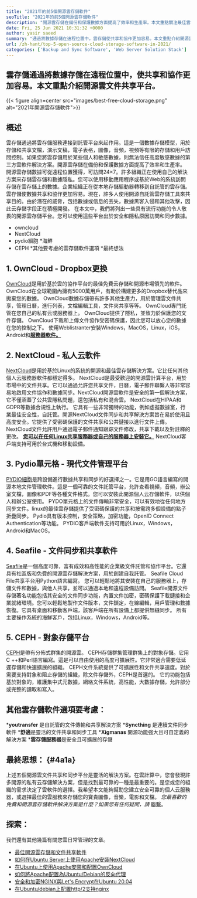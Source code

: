 ```yaml
---
title: "2021年的前5個開源雲存儲軟件" 
seoTitle: "2021年的前5個開源雲存儲軟件" 
description: "開源雲存儲在備份和保護數據方面提高了效率和生產率。本文重點關注最佳雲存儲應用程序" 
date: Fri, 25 Jun 2021 10:31:32 +0000
author: yasir saeed
summary: "通過將數據存儲在遠程位置中，雲存儲使共享和協作更加容易。本文重點介紹開源雲文件共享平台。" 
url: /zh-hant/top-5-open-source-cloud-storage-software-in-2021/
categories: ['Backup and Sync Software', 'Web Server Solution Stack']
---
```


## 雲存儲通過將數據存儲在遠程位置中，使共享和協作更加容易。本文重點介紹開源雲文件共享平台。

{{< figure align=center src="images/best-free-cloud-storage.png" alt="2021年開源雲存儲軟件">}}


## **概述**
雲存儲通過將雲存儲服務連接到託管平台來起作用。這是一個數據存儲模型，用於存儲和共享文檔，演示文稿，電子表格，圖像，音頻，視頻等有限的存儲和用戶訪問控制。如果您將雲存儲用於某些個人和敏感數據，則無法信任高度敏感數據的第三方雲軟件解決方案。開源雲存儲在備份和保護數據方面提高了效率和生產率。
開源雲存儲數據可從遠程位置獲得，可訪問24×7。許多組織正在使用自己的解決方案來存儲雲存儲和數據隱私。您可以使用移動應用程序或基於Web的系統訪問存儲在雲存儲上的數據。企業組織正在從本地存儲驅動器轉移到自託管的雲存儲。雲存儲使數據共享和協作更加容易。現在，許多人使用開源自託管雲存儲工具來共享目的。由於潛在的威脅，包括數據或信息的丟失，數據黑客入侵和其他攻擊，因此云存儲字段正在積極開發。
在本文中，我們將列出一些具有流行功能的令人敬畏的開源雲存儲平台。您可以使用這些平台出於安全和隱私原因訪問和同步數據。
  * owncloud
  * NextCloud
  * pydio細胞
  *海鮮
  * CEPH
  *其他要考慮的雲存儲軟件選項
  *最終想法

## 1. OwnCloud  -  Dropbox更換
[OwnCloud][1]是用於基於雲的協作平台的最佳免費云存儲和開源市場領先的軟件。 OwnCloud在全球範圍內擁有5000萬用戶，有助於構建更多的Dropbox替代品來拋棄您的數據。 OwnCloud數據存儲帶有許多其他生產力，用於管理雲文件共享，管理日曆，進行列表，文檔編輯工具，文件夾共享等等。 OwnCloud專門託管在您自己的私有云或服務器上。 OwnCloud提供了隱私，並致力於保護您的文件存儲。 OwnCloud下載和上傳文件協作受密碼保護，因此您可以放心您的數據在您的控制之下。
使用Weblistranter安裝Windows，MacOS，Linux，iOS，Android和[**服務器軟件。**][2]

## 2. NextCloud  - 私人云軟件
[NextCloud][3]是用於基於Linux的系統的開源和最佳雲存儲解決方案。它比任何其他個人云服務器軟件都穩定得多。 NextCloud是最受歡迎的開源雲計算平台，用於市場中的文件共享。它可以通過允許您共享文件，日曆，電子郵件聯繫人等非常容易地啟用文件協作和數據同步。NextCloud開源雲軟件是安全的第一個解決方案，它不僅涵蓋了公共雲隱私問題，還包括私有和混合雲。 NextCloud在HIPAA和GDPR等數據合規性上執行。
它具有一些非常獨特的功能，例如虛擬數據室，行業最佳安全性，自託管。開源NextCloud文件同步和共享解決方案旨在易於使用且高度安全。它提供了受密碼保護的文件共享和公共鏈接以進行文件上傳。 NextCloud文件允許用戶通過電子郵件通知跟踪文件修改，共享下載以及對註釋的更改。 [**您可以在任何Linux共享服務器或自己的服務器上安裝它。**][4]
NextCloud客戶端支持可用於台式機和移動設備。

## 3. Pydio單元格 - 現代文件管理平台
[PYDIO細胞][5]是跨設備進行數據共享和同步的好選擇之一。它是用GO語言編寫的開源本地文件管理軟件。這是一個可靠的文件託管平台，允許查看視頻，音頻，辦公室文檔，圖像和PDF等各種文件格式。您可以安裝此開源個人云存儲軟件，以供個人和辦公室使用。 PYDO單元格上的文件傳輸非常安全，可以有效地從任何地方同步文件。linux的最佳雲存儲提供了受密碼保護的共享和按需跨多個設備的點子折疊同步。 Pydio具有版本控制，安全策略，加密功能，OpenID Connect Authentication等功能。
PYDIO客戶端軟件支持可用於Linux，Windows，Android和MacOS。

## 4. Seafile  - 文件同步和共享軟件
[Seafile][6]是一個高度可靠，富有成效和高性能的企業級文件託管和協作平台。它還具有社區版和免費的開源雲存儲解決方案，用於創建自我託管。 Seafile Cloud File共享平台用Python語言編寫。
您可以輕鬆地將其安裝在自己的服務器上，存儲文件和數據，與他人共享，並可以通過本地和遠程設備訪問。 Seafile開源文件存儲著名功能包括其安全的文件同步功能，內置文件加密，密碼保護下載鏈接和企業就緒環境。您可以輕鬆地製作文件版本，文件鎖定，在線編輯，用戶管理和數據恢復。它具有桌面和移動客戶端，該客戶端在所有設備上都提供無縫同步。
所有主要操作系統的海鮮客戶，包括Linux，Windows，Android等。

## 5. CEPH  - 對象存儲平台
[CEPH][7]是帶有分佈式群集的開源雲。 CEPH存儲群集管理群集上的對象存儲。它用C ++和Perl語言編寫。這是可以自由使用的高度可擴展性。它非常適合需要低延遲存儲和快速擴展的組織。 CEPH文件系統提供了可擴展性和文件共享速度。對於需要支持對象和阻止存儲的組織，除文件存儲外，CEPH是首選的。
它的功能包括基於對象的，維護集中式元數據，網絡文件系統，高性能，大數據存儲，允許部分或完整的讀取和寫入。

## 其他雲存儲軟件選項要考慮：
  ***youtransfer** 是自託管的文件傳輸和共享解決方案
  ***Syncthing** 是連續文件同步軟件
  ***舒適**是靈活的文件共享和同步工具
  ***Xigmanas** 開源功能強大且可自定義的解決方案
  ***雲存儲服務器**是安全且可擴展的存儲

## ****最終思想**：**   {#4a1a}
上述五個開源雲文件共享和同步平台是靈活的解決方案。在雲計算中，您會發現許多開源的私有云存儲解決方案，但是找到最可靠的一種是最重要的。是您或您的組織的需求決定了雲軟件的選擇。我希望本文能夠幫助您建立安全可靠的個人云服務器，或選擇最佳的雲服務來存儲您的寶貴圖像，音樂，電影和文檔。
_您最喜歡的免費和開源雲存儲軟件解決方案是什麼？如果您有任何疑問，請_ [聯繫][8]。

## 探索：
我們還有其他幾篇有關您雲日常管理的文章。
  * [最佳開源雲存儲和文件共享軟件][9]
  * [如何在Ubuntu Server上使用Apache安裝NextCloud][4]
  * [在Ubuntu上使用Apache安裝和配置OwnCloud][2]
  * [如何將Apache配置為Ubuntu/Debian的反向代理][10]
  * [安全和加密NGINX與Let's Encrypt在Ubuntu 20.04][11]
  * [在Ubuntu/debian上配置http/2支持nginx][12]

  
[1]: https://owncloud.com/
[2]: https://blog.containerize.com/backup-and-sync-software/how-to-install-and-configure-owncloud-with-apache-on-ubuntu/
[3]: https://nextcloud.com/
[4]: https://blog.containerize.com/backup-and-sync-software/how-to-install-nextcloud-with-apache-on-ubuntu-server/
[5]: https://pydio.com/
[6]: https://www.seafile.com/
[7]: https://ceph.io/en/
[8]: mailto:yasir.saeed@aspose.com
[9]: https://products.containerize.com/backup-and-sync/
[10]: https://blog.containerize.com/web-server-solution-stack/how-to-configure-apache-as-a-reverse-proxy-for-ubuntudebian/
[11]: https://blog.containerize.com/web-server-solution-stack/how-to-secure-nginx-with-letsencrypt-on-ubuntu-20-04/
[12]: https://blog.containerize.com/web-server-solution-stack/how-to-configure-http2-support-in-nginx-on-ubuntudebian/
